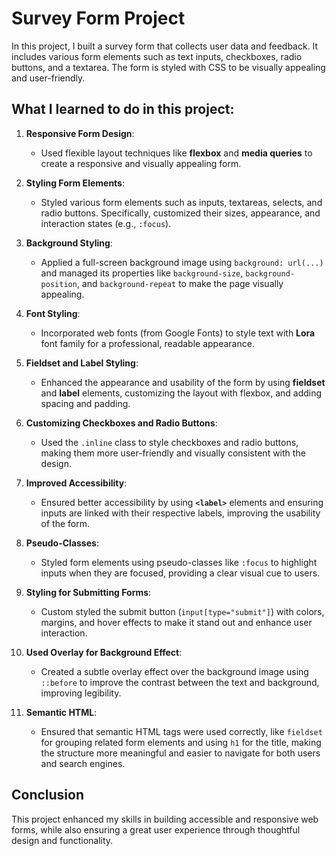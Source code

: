 
# Survey Form Project

In this project, I built a survey form that collects user data and feedback. It includes various form elements such as text inputs, checkboxes, radio buttons, and a textarea. The form is styled with CSS to be visually appealing and user-friendly.

## What I learned to do in this project:

1. **Responsive Form Design**: 
   - Used flexible layout techniques like **flexbox** and **media queries** to create a responsive and visually appealing form.

2. **Styling Form Elements**: 
   - Styled various form elements such as inputs, textareas, selects, and radio buttons. Specifically, customized their sizes, appearance, and interaction states (e.g., `:focus`).

3. **Background Styling**: 
   - Applied a full-screen background image using `background: url(...)` and managed its properties like `background-size`, `background-position`, and `background-repeat` to make the page visually appealing.

4. **Font Styling**: 
   - Incorporated web fonts (from Google Fonts) to style text with **Lora** font family for a professional, readable appearance.

5. **Fieldset and Label Styling**: 
   - Enhanced the appearance and usability of the form by using **fieldset** and **label** elements, customizing the layout with flexbox, and adding spacing and padding.

6. **Customizing Checkboxes and Radio Buttons**: 
   - Used the `.inline` class to style checkboxes and radio buttons, making them more user-friendly and visually consistent with the design.

7. **Improved Accessibility**: 
   - Ensured better accessibility by using **`<label>`** elements and ensuring inputs are linked with their respective labels, improving the usability of the form.

8. **Pseudo-Classes**: 
   - Styled form elements using pseudo-classes like `:focus` to highlight inputs when they are focused, providing a clear visual cue to users.

9. **Styling for Submitting Forms**: 
   - Custom styled the submit button (`input[type="submit"]`) with colors, margins, and hover effects to make it stand out and enhance user interaction.

10. **Used Overlay for Background Effect**: 
    - Created a subtle overlay effect over the background image using `::before` to improve the contrast between the text and background, improving legibility.

11. **Semantic HTML**: 
    - Ensured that semantic HTML tags were used correctly, like `fieldset` for grouping related form elements and using `h1` for the title, making the structure more meaningful and easier to navigate for both users and search engines.

## Conclusion

This project enhanced my skills in building accessible and responsive web forms, while also ensuring a great user experience through thoughtful design and functionality.
